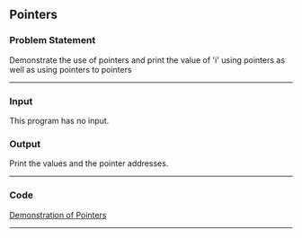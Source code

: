 ## Pointers

### Problem Statement
Demonstrate the use of pointers and print the value of 'i' using pointers as well as using pointers to pointers

---

### Input
This program has no input.

### Output 
Print the values and the pointer addresses.

---

### Code

[Demonstration of Pointers](pointers_demonstration.c)

---